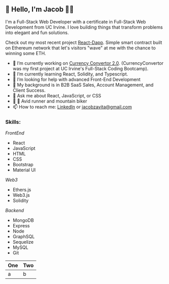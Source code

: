 <link rel="stylesheet" href="https://cdn.jsdelivr.net/gh/devicons/devicon@v2.12.0/devicon.min.css">

## 👋 Hello, I'm Jacob  🧑‍💻

I'm a Full-Stack Web Developer with a certificate in Full-Stack Web Development from UC Irvine. I love building things that transform problems into elegant and fun solutions.

Check out my most recent project [React-Dapp](https://github.com/JacobZavita/react-dapp). Simple smart contract built on Ethereum network that let's visitors "wave" at me with the chance to winning some ETH.

- 🔭 I’m currently working on [Currency Convertor 2.0](https://github.com/JacobZavita/CurrencyConverter). (CurrencyConvertor was my first project at UC Irvine's Full-Stack Coding Bootcamp).
- 🌱 I’m currently learning React, Solidity, and Typescript.
- 🤔 I’m looking for help with advanced Front-End Development
- 💪 My background is in B2B SaaS Sales, Account Management, and Client Success.
- 💬 Ask me about React, JavaScript, or CSS
- 🏃 🚵 Avid runner and mountain biker
- 📫 How to reach me: [LinkedIn](https://www.linkedin.com/in/jacob-zavita/) or [jacobzavita@gmail.com](mailto:jacobzavita@gmail.com?subject=Hello)

### Skills:
*FrontEnd*
- React
- JavaScript
- HTML
- CSS
- Bootstrap
- Material UI

*Web3*
- Ethers.js
- Web3.js
- Solidity

*Backend*
- MongoDB
- Express
- Node
- GraphSQL
- Sequelize
- MySQL
- Git

| One | Two |
| ----- | ----- |
| a | b |
